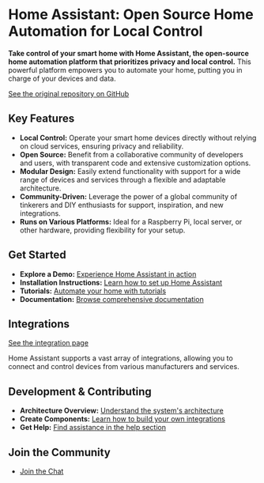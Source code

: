 # Home Assistant: Open Source Home Automation for Local Control

**Take control of your smart home with Home Assistant, the open-source home automation platform that prioritizes privacy and local control.**  This powerful platform empowers you to automate your home, putting you in charge of your devices and data.

[See the original repository on GitHub](https://github.com/home-assistant/core)

## Key Features

*   **Local Control:**  Operate your smart home devices directly without relying on cloud services, ensuring privacy and reliability.
*   **Open Source:** Benefit from a collaborative community of developers and users, with transparent code and extensive customization options.
*   **Modular Design:** Easily extend functionality with support for a wide range of devices and services through a flexible and adaptable architecture.
*   **Community-Driven:**  Leverage the power of a global community of tinkerers and DIY enthusiasts for support, inspiration, and new integrations.
*   **Runs on Various Platforms:**  Ideal for a Raspberry Pi, local server, or other hardware, providing flexibility for your setup.

## Get Started

*   **Explore a Demo:**  [Experience Home Assistant in action](https://demo.home-assistant.io)
*   **Installation Instructions:**  [Learn how to set up Home Assistant](https://home-assistant.io/getting-started/)
*   **Tutorials:** [Automate your home with tutorials](https://home-assistant.io/getting-started/automation/)
*   **Documentation:** [Browse comprehensive documentation](https://home-assistant.io/docs/)

## Integrations

[See the integration page](https://home-assistant.io/integrations/)

Home Assistant supports a vast array of integrations, allowing you to connect and control devices from various manufacturers and services.

## Development & Contributing

*   **Architecture Overview:**  [Understand the system's architecture](https://developers.home-assistant.io/docs/architecture_index/)
*   **Create Components:**  [Learn how to build your own integrations](https://developers.home-assistant.io/docs/creating_component_index/)
*   **Get Help:**  [Find assistance in the help section](https://home-assistant.io/help/)

## Join the Community

*   [Join the Chat](https://www.home-assistant.io/join-chat/)